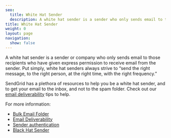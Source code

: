 ```yaml
---
seo:
  title: White Hat Sender
  description: A white hat sender is a sender who only sends email to those recipients who have given them express permission to do so.
title: White Hat Sender
weight: 0
layout: page
navigation:
  show: false
---
```


A white hat sender is a sender or company who only sends email to those recipients who have given express permission to receive email from the sender. Put simply, white hat senders always strive to “send the right message, to the right person, at the right time, with the right frequency.”

SendGrid has a plethora of resources to help you be a white hat sender, and to get your email to the inbox, and not to the spam folder. Check out our [email deliverability]({{root_url}}/glossary/deliverability/) tips to help.

For more information:

* [Bulk Email Folder]({{root_url}}/glossary/bulk-mail-folder/)
* [Email Deliverability]({{root_url}}/glossary/deliverability/)
* [Sender authentication]({{root_url}}/ui/sending-email/how-to-set-up-domain-authentication/)
* [Black Hat Sender]({{root_url}}/glossary/black-hat-sender/)
